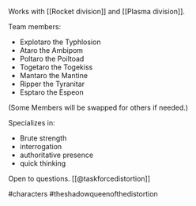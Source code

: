 Works with [[Rocket division]] and [[Plasma division]].

Team members:
- Explotaro the Typhlosion
- Ataro the Ambipom
- Poltaro the Poiltoad
- Togetaro the Togekiss
- Mantaro the Mantine
- Ripper the Tyranitar
- Esptaro the Espeon

(Some Members will be swapped for others if needed.)

Specializes in:
- Brute strength
- interrogation
- authoritative presence
- quick thinking

Open to questions. [[@taskforcedistortion]]

#characters #theshadowqueenofthedistortion